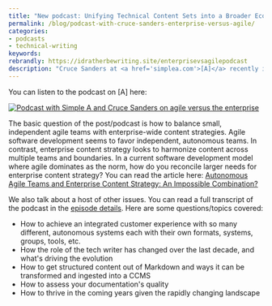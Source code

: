 ```yaml
---
title: "New podcast: Unifying Technical Content Sets into a Broader Ecosystem, with Cruce Sanders at [A]"
permalink: /blog/podcast-with-cruce-sanders-enterprise-versus-agile/
categories:
- podcasts
- technical-writing
keywords:
rebrandly: https://idratherbewriting.site/enterprisevsagilepodcast
description: "Cruce Sanders at <a href='simplea.com'>[A]</a> recently interviewed me for his podcast series <i>Towards a Smarter World</i>. The episode is called <a href='https://simplea.com/Treasury/Podcasts/Technical-Content-Sets-in-a-Broader-Ecosystem'>Unifying Technical Content Sets into a Broader Ecosystem</a>, and we chat about some issues I wrote in an earlier article about agile teams and enterprise content strategy."
---
```


You can listen to the podcast on [A] here:

<a href="https://simplea.com/Treasury/Podcasts/Technical-Content-Sets-in-a-Broader-Ecosystem"><img src="https://s3.us-west-1.wasabisys.com/idbwmedia.com/images/crucepodcast-enterprise-and-agile.png" alt="Podcast with Simple A and Cruce Sanders on agile versus the enterprise" style="max-width: 500px"/></a>

The basic question of the post/podcast is how to balance small, independent agile teams with enterprise-wide content strategies. Agile software development seems to favor independent, autonomous teams. In contrast, enterprise content strategy looks to harmonize content across multiple teams and boundaries. In a current software development model where agile dominates as the norm, how do you reconcile larger needs for enterprise content strategy? You can read the article here: <a href='https://idratherbewriting.com/blog/agile-teams-and-enterprise-content-strategy/'>Autonomous Agile Teams and Enterprise Content Strategy: An Impossible Combination?</a>

We also talk about a host of other issues. You can read a full transcript of the podcast in the [episode details](https://simplea.com/Treasury/Podcasts/Technical-Content-Sets-in-a-Broader-Ecosystem). Here are some questions/topics covered:

* How to achieve an integrated customer experience with so many different, autonomous systems each with their own formats, systems, groups, tools, etc.
* How the role of the tech writer has changed over the last decade, and what's driving the evolution
* How to get structured content out of Markdown and ways it can be transformed and ingested into a CCMS
* How to assess your documentation's quality
* How to thrive in the coming years given the rapidly changing landscape
